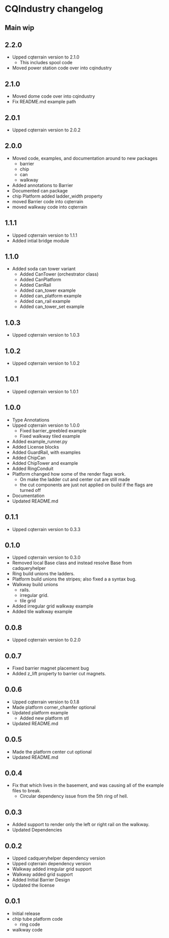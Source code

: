 # CQIndustry changelog

## Main wip

## 2.2.0
* Upped cqterrain version to 2.1.0
  * This includes spool code
* Moved power station code over into cqindustry

## 2.1.0
* Moved dome code over into cqindustry
* Fix README.md example path

## 2.0.1
* Upped cqterrain version to 2.0.2

## 2.0.0
* Moved code, examples, and documentation around to new packages
  * barrier
  * chip
  * can
  * walkway
* Added annotations to Barrier
* Documented can package
* chip Platform added ladder_width property
* moved Barrier code into cqterrain
* moved walkway code into cqterrain
  
## 1.1.1
* Upped cqterrain version to 1.1.1
* Added intial bridge module

## 1.1.0
* Added soda can tower variant
  * Added CanTower (orchestrator class)
  * Added CanPlatform
  * Added CanRail
  * Added can_tower example
  * Added can_platform example
  * Added can_rail example
  * Added can_tower_set example

## 1.0.3
* Upped cqterrain version to 1.0.3

## 1.0.2
* Upped cqterrain version to 1.0.2

## 1.0.1
* Upped cqterrain version to 1.0.1

## 1.0.0
* Type Annotations
* Upped cqterrain version to 1.0.0
  * Fixed barrier_greebled example
  * Fixed walkway tiled example
* Added example_runner.py
* Added License blocks
* Added GuardRail, with examples
* Added ChipCan
* Added ChipTower and example
* Added RingConduit
* Platform changed how some of the render flags work. 
  * On make the ladder cut and center cut are still made
  * the cut components are just not applied on build if the flags are turned off
* Documentation
* Updated README.md

## 0.1.1
* Upped cqterrain version to 0.3.3

## 0.1.0
* Upped cqterrain version to 0.3.0
* Removed local Base class and instead resolve Base from cadqueryhelper
* Ring build unions the ladders.
* Platform build unions the stripes; also fixed a a syntax bug.
* Walkway build unions
  * rails.
  * irregular grid.
  * tile grid
* Added irregular grid walkway example
* Added tile walkway example

## 0.0.8
* Upped cqterrain version to 0.2.0

## 0.0.7
* Fixed barrier magnet placement bug
* Added z_lift property to barrier cut magnets.

## 0.0.6
* Upped cqterrain version to 0.1.8
* Made platform corner_chamfer optional
* Updated platform example
  * Added new platform stl
* Updated README.md 

## 0.0.5
* Made the platform center cut optional
* Updated README.md

## 0.0.4
* Fix that which lives in the basement, and was causing all of the example files to break.
  * Circular dependency issue from the 5th ring of hell.

## 0.0.3
* Added support to render only the left or right rail on the walkway.
* Updated Dependencies

## 0.0.2
* Upped cadqueryhelper dependency version
* Upped cqterrain dependency version
* Walkway added irregular grid support
* Walkway added grid support
* Added Initial Barrier Design
* Updated the license

## 0.0.1
* Initial release
* chip tube platform code
  * ring code
* walkway code

